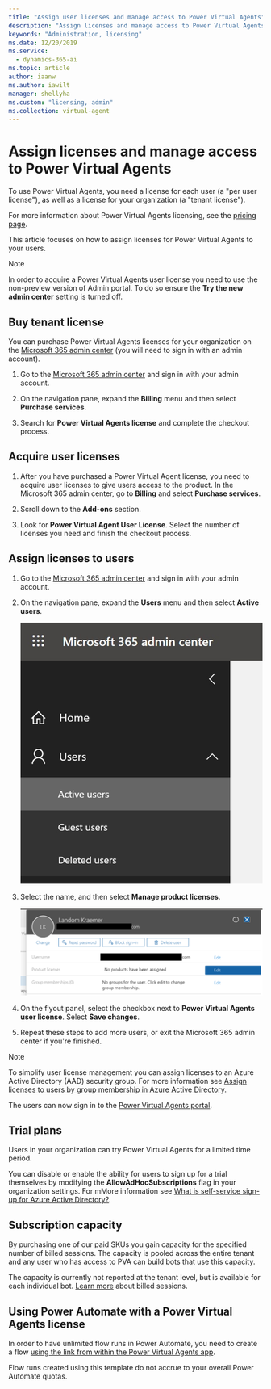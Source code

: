 ```yaml
---
title: "Assign user licenses and manage access to Power Virtual Agents"
description: "Assign licenses and manage access to Power Virtual Agents for your organization"
keywords: "Administration, licensing"
ms.date: 12/20/2019
ms.service:
  - dynamics-365-ai
ms.topic: article
author: iaanw
ms.author: iawilt
manager: shellyha
ms.custom: "licensing, admin"
ms.collection: virtual-agent
---
```


# Assign licenses and manage access to Power Virtual Agents

To use Power Virtual Agents, you need a license for each user (a "per user license"), as well as a license for your organization (a "tenant license"). 


For more information about Power Virtual Agents licensing, see the [pricing page](https://go.microsoft.com/fwlink/?linkid=2099502). 

This article focuses on how to assign licenses for Power Virtual Agents to your users.


  > [!Note]
  > In order to acquire a Power Virtual Agents user license you need to use the non-preview version of Admin portal. To do so ensure the **Try the new admin center** setting is turned off.
  
## Buy tenant license
You can purchase Power Virtual Agents licenses for your organization on the [Microsoft 365 admin center](https://admin.microsoft.com/admin/default.aspx) (you will need to sign in with an admin account).


1. Go to the [Microsoft 365 admin center](https://admin.microsoft.com/admin/default.aspx) and sign in with your admin account.

2. On the navigation pane, expand the **Billing** menu and then select **Purchase services**.

3. Search for **Power Virtual Agents license** and complete the checkout process.


## Acquire user licenses

1. After you have purchased a Power Virtual Agent license, you need to acquire user licenses to give users access to the product. In the Microsoft 365 admin center, go to **Billing** and select **Purchase services**.

2. Scroll down to the **Add-ons** section.

3. Look for **Power Virtual Agent User License**. Select the number of licenses you need and finish the checkout process.

## Assign licenses to users

1. Go to the [Microsoft 365 admin center](https://admin.microsoft.com/admin/default.aspx) and sign in with your admin account.

2. On the navigation pane, expand the **Users** menu and then select **Active users**.

    ![Expand Users, then select Active users](media/licensing-menu-users-legacy.jpg)

3. Select the name, and then select **Manage product licenses**.

   ![Select a user and then manage product licenses](media/license-manage-legacy.png)


4. On the flyout panel, select the checkbox next to **Power Virtual Agents user license**. Select **Save changes**. 

5. Repeat these steps to add more users, or exit the Microsoft 365 admin center if you're finished.

  > [!NOTE]
  > To simplify user license management you can assign licenses to an Azure Active Directory (AAD) security group. For more information see [Assign licenses to users by group membership in Azure Active Directory](/azure/active-directory/users-groups-roles/licensing-groups-assign).


The users can now sign in to the [Power Virtual Agents portal](https://powerva.microsoft.com).

## Trial plans
Users in your organization can try Power Virtual Agents for a limited time period.

You can disable or enable the ability for users to sign up for a trial themselves by modifying the **AllowAdHocSubscriptions** flag in your organization settings. For mMore information see [What is self-service sign-up for Azure Active Directory?](/azure/active-directory/users-groups-roles/directory-self-service-signup). 


## Subscription capacity
By purchasing one of our paid SKUs you gain capacity for the specified number of billed sessions. The capacity is pooled across the entire tenant and any user who has access to PVA can build bots that use this capacity. 

The capacity is currently not reported at the tenant level, but is available for each individual bot. [Learn more](analytics-billed-sessions.md) about billed sessions.

## Using Power Automate with a Power Virtual Agents license
In order to have unlimited flow runs in Power Automate, you need to create a flow [using the link from within the Power Virtual Agents app](advanced-flow.md). 

Flow runs created using this template do not accrue to your overall Power Automate quotas. 

